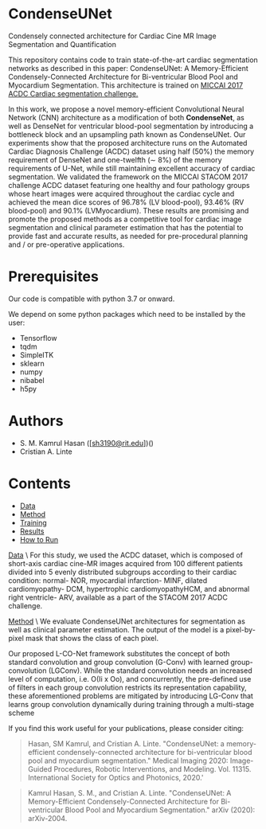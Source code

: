 # CondenseUNet
Condensely connected architecture for Cardiac Cine MR Image Segmentation and Quantification

This repository contains code to train state-of-the-art cardiac segmentation networks as described in this paper: CondenseUNet: A Memory-Efficient Condensely-Connected Architecture for Bi-ventricular Blood Pool and Myocardium
Segmentation. This architecture is trained on [MICCAI 2017 ACDC Cardiac segmentation challenge.](https://www.creatis.insa-lyon.fr/Challenge/acdc/index.html)

In this work, we propose a novel memory-efficient Convolutional Neural Network (CNN) architecture as a modification of both **CondenseNet**, as well as DenseNet for ventricular blood-pool segmentation by introducing a bottleneck block and an upsampling path known as CondenseUNet. Our experiments show that the proposed architecture runs on the Automated Cardiac Diagnosis Challenge (ACDC) dataset using half (50%) the memory requirement of DenseNet and one-twelfth (∼ 8%) of the memory requirements of U-Net, while still maintaining excellent accuracy of cardiac segmentation. We validated the framework on the MICCAI STACOM 2017 challenge ACDC dataset featuring one healthy and four pathology groups whose heart images were acquired throughout the cardiac cycle and achieved the mean dice scores of 96.78% (LV blood-pool), 93.46% (RV blood-pool) and 90.1% (LVMyocardium). These results are promising and promote the proposed methods as a competitive tool for cardiac image segmentation and clinical parameter estimation that has the potential to provide fast and accurate results, as needed for pre-procedural planning and / or pre-operative applications.


# Prerequisites
Our code is compatible with python 3.7 or onward.

We depend on some python packages which need to be installed by the user:

* Tensorflow
* tqdm
* SimpleITK
* sklearn
* numpy
* nibabel
* h5py

# Authors 
* S. M. Kamrul Hasan ([sh3190@rit.edu])()
* Cristian A. Linte

# Contents 

* [Data]()
* [Method]()
* [Training]()
* [Results]()
* [How to Run]()



[Data]() \\
For this study, we used the ACDC dataset, which is composed of short-axis cardiac cine-MR images acquired from 100 different patients divided into 5 evenly distributed subgroups according to their cardiac condition: normal- NOR, myocardial infarction- MINF, dilated cardiomyopathy- DCM, hypertrophic cardiomyopathyHCM, and abnormal right ventricle- ARV, available as a part of the STACOM 2017 ACDC challenge.

[Method]() \\
We evaluate CondenseUNet architectures for segmentation as well as clinical parameter estimation. The output of the model is a pixel-by-pixel mask that shows the class of each pixel.

Our proposed L-CO-Net framework substitutes the concept of both standard convolution and group convolution (G-Conv) with learned group-convolution (LGConv). While the standard convolution needs an increased level of computation, i.e. O(Ii x Oo), and concurrently, the pre-defined use of filters in each group convolution restricts its representation capability, these aforementioned problems are mitigated by introducing LG-Conv that learns group convolution dynamically during training through a multi-stage scheme




If you find this work useful for your publications, please consider citing:

> Hasan, SM Kamrul, and Cristian A. Linte. "CondenseUNet: a memory-efficient condensely-connected architecture for bi-ventricular blood pool and myocardium segmentation." Medical Imaging 2020: Image-Guided Procedures, Robotic Interventions, and Modeling. Vol. 11315. International Society for Optics and Photonics, 2020.'

> Kamrul Hasan, S. M., and Cristian A. Linte. "CondenseUNet: A Memory-Efficient Condensely-Connected Architecture for Bi-ventricular Blood Pool and Myocardium Segmentation." arXiv (2020): arXiv-2004.



